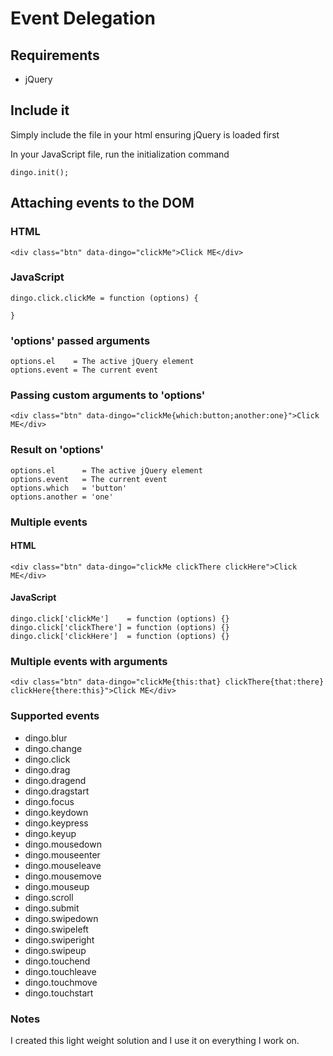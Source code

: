 # Event Delegation
## Requirements
* jQuery

## Include it
Simply include the file in your html ensuring jQuery is loaded first

In your JavaScript file, run the initialization command

    dingo.init();

## Attaching events to the DOM

### HTML

    <div class="btn" data-dingo="clickMe">Click ME</div>

### JavaScript
    
    dingo.click.clickMe = function (options) {

    }

### 'options' passed arguments
    
    options.el    = The active jQuery element
    options.event = The current event

### Passing custom arguments to 'options'

    <div class="btn" data-dingo="clickMe{which:button;another:one}">Click ME</div>

### Result on 'options'
    
    options.el      = The active jQuery element
    options.event   = The current event
    options.which   = 'button'
    options.another = 'one'

### Multiple events

#### HTML

    <div class="btn" data-dingo="clickMe clickThere clickHere">Click ME</div>

#### JavaScript

    dingo.click['clickMe']    = function (options) {}
    dingo.click['clickThere'] = function (options) {}
    dingo.click['clickHere']  = function (options) {}

### Multiple events with arguments

    <div class="btn" data-dingo="clickMe{this:that} clickThere{that:there} clickHere{there:this}">Click ME</div>


### Supported events

* dingo.blur      
* dingo.change    
* dingo.click     
* dingo.drag      
* dingo.dragend   
* dingo.dragstart 
* dingo.focus     
* dingo.keydown   
* dingo.keypress  
* dingo.keyup     
* dingo.mousedown 
* dingo.mouseenter
* dingo.mouseleave
* dingo.mousemove 
* dingo.mouseup   
* dingo.scroll    
* dingo.submit    
* dingo.swipedown 
* dingo.swipeleft 
* dingo.swiperight
* dingo.swipeup   
* dingo.touchend  
* dingo.touchleave
* dingo.touchmove 
* dingo.touchstart

### Notes

I created this light weight solution and I use it on everything I work on.
